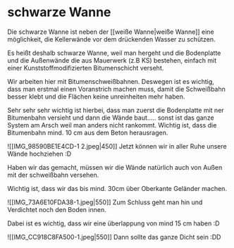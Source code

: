 # schwarze Wanne

Die schwarze Wanne ist neben der [[weiße Wanne|weiße Wanne]] eine möglichkeit, die Kellerwände vor dem drückenden Wasser zu schützen.

Es heißt deshalb schwarze Wanne, weil man hergeht und die Bodenplatte und die Außenwände die aus Mauerwerk (z.B KS) bestehen, einfach mit einer Kunststoffmodifizierten Bitumenschicht verseht.

Wir arbeiten hier mit Bitumenschweißbahnen. Deswegen ist es wichtig, dass man erstmal einen Voranstrich machen muss, damit die Schweißbahn besser klebt und die Flächen keine unreinheiten mehr haben.

Sehr sehr sehr wichtig ist hierbei, dass man zuerst die Bodenplatte mit ner Bitumenbahn versieht und dann die Wände baut..... sonst ist das ganze System am Arsch weil man anders nicht rankommt. Wichtig ist, dass die Bitumenbahn mind. 10 cm aus dem Beton herausragen.

![[IMG_98590BE1E4CD-1 2.jpeg|450]]
Jetzt können wir in aller Ruhe unsere Wände hochziehen :D

Haben wir das gemacht, müssen wir die Wände natürlich auch von Außen mit der schweißbahn versehen.

Wichtig ist, dass wir das bis mind. 30cm über Oberkante Geländer machen.

![[IMG_73A6E10FDA38-1.jpeg|550]]
Zum Schluss geht man hin und Verdichtet noch den Boden innen.

Dabei ist es wichtig, dass wir eine überlappung von mind 15 cm haben :D

![[IMG_CC918C8FA500-1.jpeg|550]]
Dann sollte das ganze Dicht sein :DD

